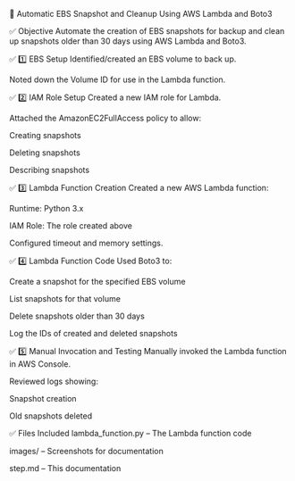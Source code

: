 💾 Automatic EBS Snapshot and Cleanup Using AWS Lambda and Boto3 

✅ Objective
Automate the creation of EBS snapshots for backup and clean up snapshots older than 30 days using AWS Lambda and Boto3.

✅ 1️⃣ EBS Setup
Identified/created an EBS volume to back up.

Noted down the Volume ID for use in the Lambda function. 



✅ 2️⃣ IAM Role Setup
Created a new IAM role for Lambda.

Attached the AmazonEC2FullAccess policy to allow:

Creating snapshots

Deleting snapshots

Describing snapshots 


✅ 3️⃣ Lambda Function Creation
Created a new AWS Lambda function:

Runtime: Python 3.x

IAM Role: The role created above

Configured timeout and memory settings. 


✅ 4️⃣ Lambda Function Code
Used Boto3 to:

Create a snapshot for the specified EBS volume

List snapshots for that volume

Delete snapshots older than 30 days

Log the IDs of created and deleted snapshots 


✅ 5️⃣ Manual Invocation and Testing
Manually invoked the Lambda function in AWS Console.

Reviewed logs showing:

Snapshot creation

Old snapshots deleted 


✅ Files Included
lambda_function.py – The Lambda function code

images/ – Screenshots for documentation

step.md – This documentation